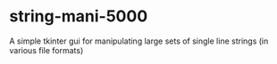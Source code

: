 # string-mani-5000
A simple tkinter gui for manipulating large sets of single line strings (in various file formats)
